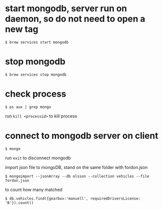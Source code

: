 # start mongodb, server run on daemon, so do not need to open a new tag
```
$ brew services start mongodb
```
# stop mongodb
```
$ brew services stop mongodb
```
# check process
```
$ ps aux | grep mongo
```
run `kill <processid>` to kill process

# connect to mongodb server on client
```
$ mongo
```
run `exit` to disconnect mongodb

import json file to mongoDB, stand on the same folder with fordon.json
```
$ mongoimport --jsonArray --db olsson --collection vehicles --file fordon.json
```

to count how many matched 
```
$ db.vehicles.find({gearbox:'manuell', requiredDriversLicense: 'B'}).count()
```
